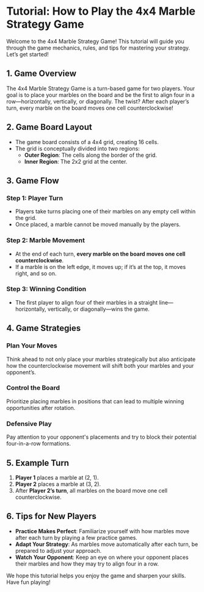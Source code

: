 # Tutorial: How to Play the 4x4 Marble Strategy Game

Welcome to the 4x4 Marble Strategy Game! This tutorial will guide you through the game mechanics, rules, and tips for mastering your strategy. Let’s get started!

## 1. Game Overview
The 4x4 Marble Strategy Game is a turn-based game for two players. Your goal is to place your marbles on the board and be the first to align four in a row—horizontally, vertically, or diagonally. The twist? After each player’s turn, every marble on the board moves one cell counterclockwise!

## 2. Game Board Layout
- The game board consists of a 4x4 grid, creating 16 cells.
- The grid is conceptually divided into two regions:
  - **Outer Region**: The cells along the border of the grid.
  - **Inner Region**: The 2x2 grid at the center.

## 3. Game Flow
### Step 1: Player Turn
- Players take turns placing one of their marbles on any empty cell within the grid.
- Once placed, a marble cannot be moved manually by the players.

### Step 2: Marble Movement
- At the end of each turn, **every marble on the board moves one cell counterclockwise**.
- If a marble is on the left edge, it moves up; if it’s at the top, it moves right, and so on.

### Step 3: Winning Condition
- The first player to align four of their marbles in a straight line—horizontally, vertically, or diagonally—wins the game.

## 4. Game Strategies
### Plan Your Moves
Think ahead to not only place your marbles strategically but also anticipate how the counterclockwise movement will shift both your marbles and your opponent’s.

### Control the Board
Prioritize placing marbles in positions that can lead to multiple winning opportunities after rotation.

### Defensive Play
Pay attention to your opponent's placements and try to block their potential four-in-a-row formations.

## 5. Example Turn
1. **Player 1** places a marble at (2, 1).
2. **Player 2** places a marble at (3, 2).
3. After **Player 2’s turn**, all marbles on the board move one cell counterclockwise.

## 6. Tips for New Players
- **Practice Makes Perfect**: Familiarize yourself with how marbles move after each turn by playing a few practice games.
- **Adapt Your Strategy**: As marbles move automatically after each turn, be prepared to adjust your approach.
- **Watch Your Opponent**: Keep an eye on where your opponent places their marbles and how they may try to align four in a row.

We hope this tutorial helps you enjoy the game and sharpen your skills. Have fun playing!

